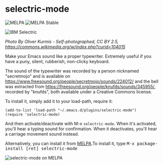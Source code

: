 # selectric-mode

![MELPA](https://melpa.org/packages/selectric-mode-badge.svg)
![MELPA Stable](https://stable.melpa.org/packages/selectric-mode-badge.svg)

![IBM Selectric](https://upload.wikimedia.org/wikipedia/commons/9/9f/IBM_Selectric.jpg)

*Photo By Oliver Kurmis - Self-photographed, CC BY 2.5, https://commons.wikimedia.org/w/index.php?curid=104015*

Make your Emacs sound like a proper typewriter. Extremely useful if you
have a puny, silent, rubberish, non-clicky keyboard.

The sound of the typewriter was recorded by a person nicknamed
"secretmojo" and is available on
https://www.freesound.org/people/secretmojo/sounds/224012/ and the bell
was extracted from https://freesound.org/people/knufds/sounds/345955/,
recorded by "knufds", both available under a Creative Commons license.

To install it, simply add it to your load-path, require it:

```elisp
(add-to-list 'load-path "~/.emacs.d/plugins/selectric-mode")
(require 'selectric-mode)
```

And then activate/deactivate with M-x `selectric-mode`. When it's
activated, you'll hear a typing sound for confirmation. When it
deactivates, you'll hear a carriage movement sound instead.

Alternatively, you can install it from [MELPA](https://melpa.org).To
install it, type <kbd>M-x package-install [ret] selectric-mode</kbd>

![selectric-mode on MELPA](https://raw.githubusercontent.com/wiki/rbanffy/selectric-mode/melpa.png)
